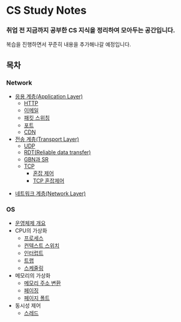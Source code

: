 # CS Study Notes

### 취업 전 지금까지 공부한 CS 지식을 정리하여 모아두는 공간입니다.

복습을 진행하면서 꾸준히 내용을 추가해나갈 예정입니다.

## 목차

### Network

- [응용 계층(Application Layer)](/Network/Application%20Layer/)
  - [HTTP](/Network/Application%20Layer/HTTP)
  - [이메일](/Network/Application%20Layer/이메일.md)
  - [패킷 스위칭](/Network/Application%20Layer/패킷%20스위칭.md)
  - [포트](/Network/Application%20Layer/포트.md)
  - [CDN](/Network/Application%20Layer/CDN.md)
- [전송 계층(Transport Layer)](/Network/Transport%20Layer/전송%20계층.md)
  - [UDP](/Network/Transport%20Layer/UDP.md)
  - [RDT(Reliable data transfer)](/Network/Transport%20Layer/RDT.md)
  - [GBN과 SR](/Network/Transport%20Layer/GBN과%20SR.md)
  - [TCP](/Network/Transport%20Layer/TCP.md)
    - [혼잡 제어](/Network/Transport%20Layer/혼잡%20제어.md)
    - [TCP 혼잡제어](/Network/Transport%20Layer/TCP%20혼잡%20제어.md)

* [네트워크 계층(Network Layer)](/Network/Network%20Layer/네트워크%20계층.md)

### OS

- [운영체제 개요](/OS/운영체제%20개요.md)
- CPU의 가상화
  - [프로세스](/OS/프로세스.md)
  - [컨텍스트 스위치](/OS/컨텍스트%20스위치.md)
  - [인터럽트](/OS/인터럽트.md)
  - [트랩](/OS/트랩.md)
  - [스케줄링](/OS/스케줄링.md)
- 메모리의 가상화
  - [메모리 주소 변환](/OS/메모리%20주소%20변환.md)
  - [페이징](/OS/페이징.md)
  - [페이지 폴트](/OS/페이지%20폴트.md)
- 동시성 제어
  - [스레드](/OS/스레드.md)